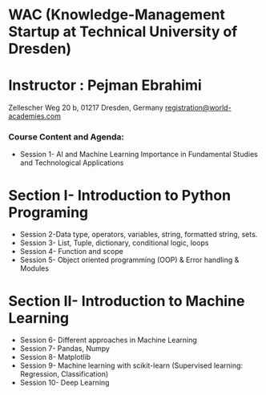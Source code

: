 # WAC (Knowledge-Management Startup at Technical University of Dresden)
# Instructor : Pejman Ebrahimi

Zellescher Weg 20 b, 01217 Dresden, Germany registration@world-academies.com

### Course Content and Agenda:
* Session 1- AI and Machine Learning Importance in Fundamental Studies and Technological
Applications
# Section I- Introduction to Python Programing
* Session 2-Data type, operators, variables, string, formatted string, sets.
* Session 3- List, Tuple, dictionary, conditional logic, loops
* Session 4- Function and scope
* Session 5- Object oriented programming (OOP) & Error handling & Modules
# Section II- Introduction to Machine Learning
* Session 6- Different approaches in Machine Learning
* Session 7- Pandas, Numpy
* Session 8- Matplotlib
* Session 9- Machine learning with scikit-learn (Supervised learning: Regression, Classification)
* Session 10- Deep Learning
